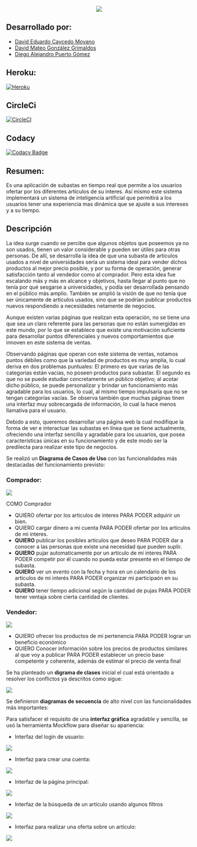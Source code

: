  <p align="center"> <img src="https://user-images.githubusercontent.com/48091593/75041796-48653100-548b-11ea-8450-0f920ea54f67.jpg"> </p>

## **Desarrollado por:**
- [David Eduardo Caycedo Moyano](https://github.com/Drakocedo)
- [David Mateo González Grimaldos](https://github.com/mateu20)
- [Diego Alejandro Puerto Gómez](https://github.com/Diego23p)

## **Heroku:**

[![Heroku](https://camo.githubusercontent.com/be46aee4f8d55e322c3e7db60ea23a4deb5427c9/68747470733a2f2f6865726f6b752d62616467652e6865726f6b756170702e636f6d2f3f6170703d6865726f6b752d6261646765)](https://auctionsaplication.herokuapp.com/)

## **CircleCi**

[![CircleCI](https://circleci.com/gh/ARSW-Project-2020-think/modeler.svg?style=svg)](https://circleci.com/gh/ARSW-2020-1-3-2-1-AUCTION/3-2-1-AUCTION)

## **Codacy**

[![Codacy Badge](https://api.codacy.com/project/badge/Grade/b0345040f09d4a62b18c1560633bdee3)](https://app.codacy.com/gh/ARSW-2020-1-3-2-1-AUCTION/3-2-1-AUCTION/dashboard)

## **Resumen:**

Es una aplicación de subastas en tiempo real que permite a los usuarios ofertar por los diferentes artículos de su interes. Así mismo este sistema implementará un sistema de inteligencia artificial que permitirá a los usuarios tener una experiencia mas dinámica que se ajuste a sus intereses y a su tiempo.
    
## **Descripción**

La idea surge cuando se percibe que algunos objetos que poseemos ya no son usados, tienen un valor considerable y pueden ser útiles para otras personas. De allí, se desarrolla la idea de que una subasta de artículos usados a nivel de universidades sería un sistema ideal para vender dichos productos al mejor precio posible, y por su forma de operación, generar satisfacción tanto al vendedor como al comprador. Pero esta idea fue escalando más y más en alcance y objetivos, hasta llegar al punto que no tenía por qué sesgarse a universidades, y podía ser desarrollada pensando en el público más amplio. También se amplió la visión de que no tenía que ser únicamente de artículos usados, sino que se podrían publicar productos nuevos  respondiendo a necesidades netamente de negocios.

Aunque existen varias páginas que realizan esta operación, no se tiene una que sea un claro referente para las personas que no están sumergidas en este mundo, por lo que se establece que existe una motivación suficiente para desarrollar puntos diferenciales y nuevos comportamientos que innoven en este sistema de ventas.

Observando páginas que operan con este sistema de ventas, notamos puntos débiles como que la variedad de productos es muy amplia, lo cual deriva en dos problemas puntuales: El primero es que varias de las categorias están vacias, no poseen productos para subastar. El segundo es que no se puede estudiar concretamente un público objetivo; al acotar dicho público, se puede personalizar y brindar un funcionamiento más agradable para los usuarios, lo cual, al mismo tiempo impulsaría que no se tengan categorías vacías. Se observa también que muchas páginas tinen una interfaz muy sobrecargada de información, lo cual la hace menos llamativa para el usuario.
   
Debido a esto, queremos desarrollar una página web la cual modifique la forma de ver e interactuar las subastas en línea que se tiene actualmente, ofreciendo una interfaz sencilla y agradable para los usuarios, que posea características únicas en su funcionamiento y de este modo ser la predilecta para realizar este tipo de negocios.

Se realizó un **Diagrama de Casos de Uso** con las funcionalidades más destacadas del funcionamiento previsto:

### Comprador:

![](/img/CasosComprador.jpg)

COMO Comprador

- QUIERO ofertar por los articulos de interes PARA PODER adquirir un bien.
- QUIERO cargar dinero a mi cuenta PARA PODER ofertar por los articulos de mi interes.
- **QUIERO** publicar los posibles articulos que deseo PARA PODER dar a conocer a las personas que existe una necesidad que pueden suplir.
- **QUIERO** pujar automaticamente por un articulo de mi interes PARA PODER competir por él cuando no pueda estar presente en el tiempo de subasta.
- **QUIERO** ver un evento con la fecha y hora en un calendario de los artículos de mi interés PARA PODER organizar mi participaón en su subasta.
- **QUIERO** tener tiempo adicional según la cantidad de pujas PARA PODER tener ventaja sobre cierta cantidad de clientes.


### Vendedor:

![](/img/CasosVendedor.jpg)

- QUIERO ofrecer los productos de mi pertenencia PARA PODER lograr un beneficio económico
- QUIERO Conocer información sobre los precios de productos similares al que voy a publicar PARA PODER establecer un precio base competente y coherente, además de estimar el precio de venta final

Se ha planteado un **digrama de clases** inicial el cual está orientado a resolver los conflictos ya descritos como sigue:

![](/img/DiagramaDeClases.jpg)

Se definieron **diagramas de secuencia** de alto nivel con las funcionalidades más importantes:



Para satisfacer el requisito de una **interfaz gráfica** agradable y sencilla, se usó la herramienta Mockflow para diseñar su apariencia:

- Interfaz del login de usuario:

![](/img/InterfazUsuario2.PNG)

- Interfaz para crear una cuenta:

![](/img/InterfazUsuario3.PNG)

- Interfaz de la página principal:

![](/img/InterfazUsuario1.PNG)

- Interfaz de la búsqueda de un artículo usando algunos filtros

![](/img/InterfazUsuario4.PNG)

- Interfaz para realizar una oferta sobre un artículo:

![](/img/InterfazUsuario5.PNG)







